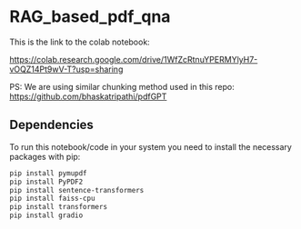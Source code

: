# RAG_based_pdf_qna

This is the link to the colab notebook:

https://colab.research.google.com/drive/1WfZcRtnuYPERMYlyH7-vOQZ14Pt9wV-T?usp=sharing

PS: We are using similar chunking method used in this repo: https://github.com/bhaskatripathi/pdfGPT

## Dependencies

To run this notebook/code in your system you need to install the necessary packages with pip:

```bash
pip install pymupdf
pip install PyPDF2
pip install sentence-transformers
pip install faiss-cpu
pip install transformers
pip install gradio

 
